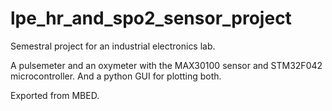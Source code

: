 # lpe_hr_and_spo2_sensor_project
Semestral project for an industrial electronics lab. 

A pulsemeter and an oxymeter with the MAX30100 sensor and STM32F042 microcontroller. And a python GUI for plotting both.

Exported from MBED.
